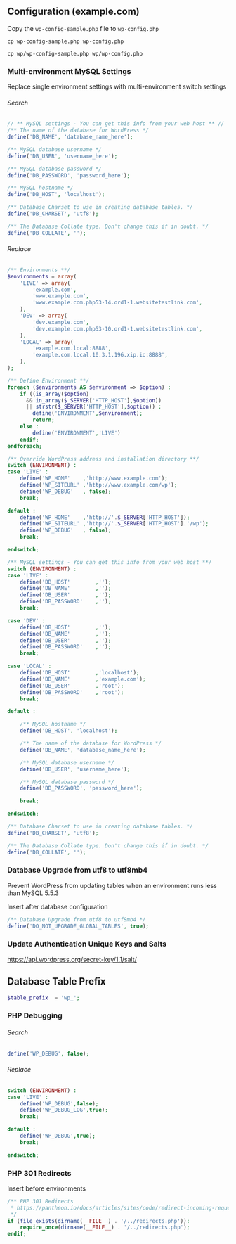## Configuration (example.com)
Copy the ```wp-config-sample.php``` file to ```wp-config.php```
```shell
cp wp-config-sample.php wp-config.php
```
```shell
cp wp/wp-config-sample.php wp/wp-config.php
```

### Multi-environment MySQL Settings
Replace single environment settings with multi-environment switch settings

###### Search
```php
// ** MySQL settings - You can get this info from your web host ** //
/** The name of the database for WordPress */
define('DB_NAME', 'database_name_here');

/** MySQL database username */
define('DB_USER', 'username_here');

/** MySQL database password */
define('DB_PASSWORD', 'password_here');

/** MySQL hostname */
define('DB_HOST', 'localhost');

/** Database Charset to use in creating database tables. */
define('DB_CHARSET', 'utf8');

/** The Database Collate type. Don't change this if in doubt. */
define('DB_COLLATE', '');
```
###### Replace
```php
/** Environments **/
$environments = array(
	'LIVE' => array(
		'example.com',
		'www.example.com',
		'www.example.com.php53-14.ord1-1.websitetestlink.com',
	),
	'DEV' => array(
		'dev.example.com',
		'dev.example.com.php53-10.ord1-1.websitetestlink.com',
	),
	'LOCAL' => array(
		'example.com.local:8888',
		'example.com.local.10.3.1.196.xip.io:8888',
	),
);

/** Define Environment **/
foreach ($environments AS $environment => $option) :
	if ((is_array($option)
	  && in_array($_SERVER['HTTP_HOST'],$option))
	  || strstr($_SERVER['HTTP_HOST'],$option)) :
		define('ENVIRONMENT',$environment);
		return;
	else :
		define('ENVIRONMENT','LIVE')
	endif;
endforeach;

/** Override WordPress address and installation directory **/
switch (ENVIRONMENT) :
case 'LIVE' :
	define('WP_HOME'	,'http://www.example.com');
	define('WP_SITEURL'	,'http://www.example.com/wp');
	define('WP_DEBUG'	, false);
	break;

default :
	define('WP_HOME'	,'http://'.$_SERVER['HTTP_HOST']);
	define('WP_SITEURL'	,'http://'.$_SERVER['HTTP_HOST'].'/wp');
	define('WP_DEBUG'	, false);
	break;

endswitch;

/** MySQL settings - You can get this info from your web host **/
switch (ENVIRONMENT) :
case 'LIVE' :
	define('DB_HOST'		,'');
	define('DB_NAME'		,'');
	define('DB_USER'		,'');
	define('DB_PASSWORD'	,'');
	break;

case 'DEV' :
	define('DB_HOST'		,'');
	define('DB_NAME'		,'');
	define('DB_USER'		,'');
	define('DB_PASSWORD'	,'');
	break;

case 'LOCAL' :
	define('DB_HOST'		,'localhost');
	define('DB_NAME'		,'example.com');
	define('DB_USER'		,'root');
	define('DB_PASSWORD'	,'root');
	break;

default :

	/** MySQL hostname */
	define('DB_HOST', 'localhost');

	/** The name of the database for WordPress */
	define('DB_NAME', 'database_name_here');

	/** MySQL database username */
	define('DB_USER', 'username_here');

	/** MySQL database password */
	define('DB_PASSWORD', 'password_here');

	break;

endswitch;

/** Database Charset to use in creating database tables. */
define('DB_CHARSET', 'utf8');

/** The Database Collate type. Don't change this if in doubt. */
define('DB_COLLATE', '');
```

### Database Upgrade from utf8 to utf8mb4
Prevent WordPress from updating tables when an environment runs less than MySQL 5.5.3

Insert after database configuration
```php
/** Database Upgrade from utf8 to utf8mb4 */
define('DO_NOT_UPGRADE_GLOBAL_TABLES', true);
```

### Update Authentication Unique Keys and Salts
https://api.wordpress.org/secret-key/1.1/salt/

## Database Table Prefix
```php
$table_prefix  = 'wp_';
```

### PHP Debugging
###### Search
```php
define('WP_DEBUG', false);
```
###### Replace
```php
switch (ENVIRONMENT) :
case 'LIVE' :
	define('WP_DEBUG',false);
 	define('WP_DEBUG_LOG',true);
	break;

default :
	define('WP_DEBUG',true);
	break;

endswitch;
```

### PHP 301 Redirects
Insert before environments
```php
/** PHP 301 Redirects
 * https://pantheon.io/docs/articles/sites/code/redirect-incoming-requests/
 */
if (file_exists(dirname(__FILE__) . '/../redirects.php')):
	require_once(dirname(__FILE__) . '/../redirects.php');
endif;
```
